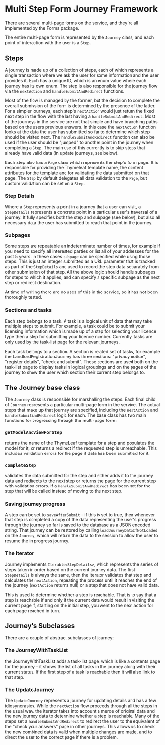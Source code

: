 # Multi Step Form Journey Framework

There are several multi-page forms on the service, and they're all implemented by the Forms package.

The entire multi-page form is represented by the `Journey` class, and each point of interaction with the user is a 
`Step`.

## Steps
A journey is made up of a collection of steps, each of which represents a single transaction where we ask the user for
some information and the user provides it. Each has a unique ID, which is an enum value where each journey has its own 
enum. The step is also responsible for the journey flow via the `nextAction` and `handleSubmitAndRedirect` functions. 

Most of the flow is managed by the former, but the decision to complete the overall submission of the form is determined
by the presence of the latter. For a simpler journeys, each step's `nextAction` would just return the fixed next step in
the flow with the last having a `handleSubmitAndRedirect`.
Most of the journeys in the service are not that simple and have branching paths based on the users previous answers. 
In this case the `nextAction` function looks at the data the user has submitted so far to determine which step should be
visited next.
The `handleSubmitAndRedirect` function can also be used if the user should be "jumped" to another point in the journey
when completing a `Step`. The main use of this currently is to skip steps that already have valid data (in update 
journeys, see below). 

Each step also has a `Page` class which represents the step's form page. It is responsible for providing the Thymeleaf 
template name, the content attributes for the template and for validating the data submitted on that page. 
The `Step` by default delegates all data validation to the `Page`, but custom validation can be set on a `Step`.

### Step Details
Where a `Step` represents a point in a journey that a user can visit, a `StepDetails` represents a concrete point in a
particular user's traversal of a journey.
It fully specifies both the step and subpage (see below), but also all necessary data the user has submitted to reach 
that point in the journey.

### Subpages
Some steps are repeatable an indeterminate number of times, for example if you need to specify all interested parties
or list all of your addresses for the past 5 years. In these cases `subpage` can be specified while using those steps.
This is just an integer submitted as a URL parameter that is tracked as part of the `StepDetails` and used to record the
step data separately from other submission of that step. All the above logic should handle subpages for steps to which 
it applies, and can specify a specific subpage as the next step or redirect destination.

At time of writing there are no uses of this in the service, so it has not been thoroughly tested.

### Sections and tasks
Each step belongs to a task. A task is a logical unit of data that may take multiple steps to submit. For example, a
task could be to submit your licensing information which is made up of a step for selecting your licence type then a
step for submitting your licence number. Currently, tasks are only used by the task-list page for the relevant journeys.

Each task belongs to a section. A section is related set of tasks, for example the LandlordRegistrationJourney has three
sections: "privacy notice", "register details", "check and submit". These sections are used both on the task-list page
to display tasks in logical groupings and on the pages of the journey to show the user which section their current step
belongs to.

## The Journey base class
The `Journey` class is responsible for marshalling the steps. 
Each final child of `Journey` represents a particular multi-page form in the service. The actual steps that make up that
journey are specified, including the `nextAction` and `handleSubmitAndRedirect` logic for each.
The base class has two main functions for progressing through the multi-page form:

### `getModelAndViewForStep`
returns the name of the ThymeLeaf template for a step and populates the model for it, or returns a 
redirect if the requested step is unreachable. This includes validation errors for the page if data has been submitted
for it.

### `completeStep`
validates the data submitted for the step and either adds it to the journey data and redirects to the next step or
returns the page for the current step with validation errors. If a `handleSubmitAndRedirect` has been set for the step
that will be called instead of moving to the next step.

### Saving journey progress
A step can be set to `saveAfterSubmit` - if this is set to true, then whenever that step is completed a copy of the
data representing the user's progress through the journey so far is saved to the database as a JSON encoded string. 
That journey can be restored by calling `loadJourneyDataIfNotLoaded` on the `Journey`, which will return the data to the
session to allow the user to resume the in progress journey.

### The iterator
Journey implements `Iterable<StepDetails>`, which represents the series of steps taken in order based on the current
journey data. The first `StepDetails` is always the same, then the iterator validates that step and calculates the 
`nextAction`, repeating the process until it reaches the end of the journey (`nextAction` returns null) or a step that 
does not have valid data. 

This is used to determine whether a step is reachable. That is to say that a step is reachable if and only if the 
current data would result in visiting the current page if, starting on the initial step, you went to the next action for
each page reached in turn.

## Journey's Subclasses
There are a couple of abstract subclasses of journey:

### The JourneyWithTaskList
the JourneyWithTaskList adds a task-list page, which is like
a contents page for the journey - it shows the list of all tasks in the journey along with their current status. If the
first step of a task is reachable then it will also link to that step.

### The UpdateJourney
The `UpdateJourney` represents a journey for updating details and has a few idiosyncrasies. While the `nextAction` flow
proceeds through all the steps in the usual way, the iterator takes into account a merge of original data and the
new journey data to determine whether a step is reachable. Many of the steps set a `handleSubmitAndRedirect` to redirect
the user to the equivalent of the "check your answers" page in other journeys. This allows us to check the new combined 
data is valid when multiple changes are made, and to direct the user to the correct page if there is a problem. 
